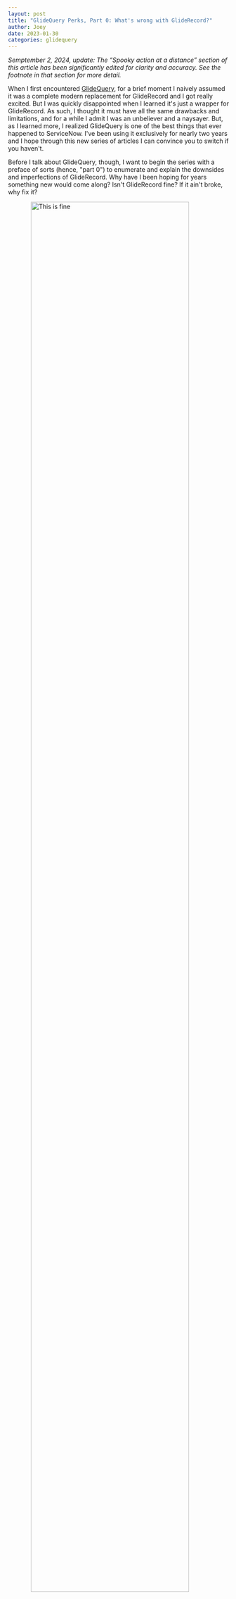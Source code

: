 ```yaml
---
layout: post
title: "GlideQuery Perks, Part 0: What's wrong with GlideRecord?"
author: Joey
date: 2023-01-30
categories: glidequery
---
```


_Semptember 2, 2024, update: The “Spooky action at a distance” section of this article has been significantly edited for clarity and accuracy. See the footnote in that section for more detail._

<span class="lead">When I first encountered [GlideQuery](https://docs.servicenow.com/bundle/tokyo-application-development/page/app-store/dev_portal/API_reference/GlideQuery/concept/GlideQueryGlobalAPI.html)</span>, for a brief moment I naively assumed it was a complete modern replacement for GlideRecord and I got really excited. But I was quickly disappointed when I learned it's just a wrapper for GlideRecord. As such, I thought it must have all the same drawbacks and limitations, and for a while I admit I was an unbeliever and a naysayer. But, as I learned more, I realized GlideQuery is one of the best things that ever happened to ServiceNow. I've been using it exclusively for nearly two years and I hope through this new series of articles I can convince you to switch if you haven't.

Before I talk about GlideQuery, though, I want to begin the series with a preface of sorts (hence, "part 0") to enumerate and explain the downsides and imperfections of GlideRecord. Why have I been hoping for years something new would come along? Isn't GlideRecord fine? If it ain't broke, why fix it?

<img style="width: 90%; max-width: 400px; display: block !important; margin: auto;" src="/assets/images/2023-01-30-this-is-fine.png" alt="This is fine" />

## GlideRecord isn't <abbr>SQL</abbr>

Common complaints I've seen around the interwebtubes any time someone compares GlideRecord to <abbr>SQL</abbr> are that GlideRecord can't do [stored procedures](https://en.wikipedia.org/wiki/Stored_procedure), [atomic transactions](https://en.wikipedia.org/wiki/Atomicity_(database_systems)), or [set operations](https://en.wikipedia.org/wiki/Set_operations_(SQL)). Furthermore, GlideRecord can't select for specific columns; instead it always returns all the columns in a given table.

It's always annoyed me that in GlideRecord logical <abbr>OR</abbr> takes precedence over logical <abbr>AND</abbr>, which is backward from every other programming language and query language I know. Incredibly, there's not even a way to force <abbr>AND</abbr> to take precedence over <abbr>OR</abbr> without using encoded queries, and, even then, you can't go more than a couple levels deep with nested <abbr>AND</abbr>'s and <abbr>OR</abbr>'s. It's remarkable this particular limitation doesn't prevent us from getting anything done at all.

If you know me you know I love to gripe about GlideRecord's poor support for joins. First, GlideRecord joins can only add additional where clauses to filter the returned records; you don't actually get any columns from the joined tables in the result set. There's no support for encoded queries in the join clause, so if you're trying to load the join query from a conditions field on a table, no soup for you. (I stumbled on a few Community posts recently about a `^JOIN` operator in encoded queries, but I'm pretty sure those aren't supported in conditions fields either.) Lastly, I've seen buggy behavior depending on the precise order of the `addCondition` and `addOrCondition` methods used in the join clause.

All of the above are considered core competencies of nearly all <abbr>SQL</abbr>-like query languages. Comparatively, GlideRecord just doesn't cut the mustard.

## GlideRecord isn't JavaScript

A major source of confusion and bugs in ServiceNow development is that GlideRecord just doesn't behave like a JavaScript <abbr>API</abbr>. GlideRecord is actually a Java object cleverly disguised as a JavaScript object through the magic of the Mozilla Rhino JavaScript engine. Rhino is the engine that parses and executes all JavaScript scripts on the ServiceNow platform, and it has some pretty neat tricks up its sleeve, one being the ability to share Java objects into the JavaScript environment.

But since GlideRecord is a Java object, it behaves in some... _unpredictable_ ways.

### One of these strings is not like the others

~~~ javascript
var gr = new GlideRecord('incident');
gr.get(incidentID);

var text = 'How did this get here I am not good with computers';

gr.description;           // How did this get here I am not good with computers
text;                     // How did this get here I am not good with computers
gr.description == text;   // true
gr.description === text;  // false (!)
~~~

Shenanigans like these made me give up on strict equality after a couple months using GlideRecord, though I really wish I hadn't. So what's going on here? Why doesn't strict equality work?

Strict equality in JavaScript tests not only for equivalence of the values, but also that the types of the variables are identical. We're pretty sure `gr.description` is a string, and fuzzy equality works, so why does the strict comparison fail? Because it's a Java string, not a JavaScript string. Yep, let that one sink in for a minute.

~~~ javascript
typeof text === 'string';                             // true
text instanceof Packages.java.lang.String;            // false

typeof gr.description === 'string';                   // false
gr.description instanceof Packages.java.lang.String;  // true
~~~

### getValue to the rescue?

Now, if you've done ServiceNow development for any length of time you're probably screaming at the screen right now, _but Joey, what about getValue?_, and you're not wrong! Calling getValue here will ensure we get back a JavaScript string, which is why most people, myself included, have adopted the best practice of always using the getValue and setValue methods rather than accessing and assigning to columns directly.

~~~ javascript
typeof gr.getValue('description') === 'string';  // true
gr.getValue('description') === text;             // true
~~~

But, believe it or not, this might not always be what we want. For example, if we want to directly use a true/false column in a conditional, the Java boolean type will work just fine:

~~~ javascript
if (gr.active) {
  // Only executes if active is true
  // ...
}
~~~

Note that strict equality won't work when comparing Java booleans to JavaScript booleans, but at least Java booleans are evaluated correctly for truthiness and falsiness in conditional statements.

~~~ javascript
typeof gr.active === 'boolean';                   // false
gr.active instanceof Packages.java.lang.Boolean;  // true
~~~

But in this case if we strictly adhere to our best practice and call getValue instead, we're bound to be disappointed.

~~~ javascript
if (gr.getValue('active')) {
  // Always executes, even if active is false
  // ...
}
~~~

This is because for the true/false field type getValue returns either string `'0'` or string `'1'`, both of which are truthy. We'd have to coerce this to `true` or `false` somehow for it to work properly.

### Spooky action at a distance

One last issue I want to highlight is one you might be familiar with, but the first time you see it, boy, it's a doozy.

~~~ javascript
var arr = [];

var gr = new GlideRecord('incident')
gr.setLimit(10);
gr.query();

while (gr.next()) {
  arr.push(gr.description);
}
~~~

Looks simple enough, right? We're looping through ten records and pushing the descriptions onto an array. What could go wrong? But some of you are already smirking because you know what's going to happen. For some reason, this code produces an array with ten identical values, all ten the description from the last incident in the result set. If we debug inside the loop and inspect the descriptions, we can verify the values are fine when each one is pushed onto the array. Something's changing them after the fact, but what, and why? For this we have to understand the difference between primitive values and objects in JavaScript.[^1]

Primitive values in JavaScript like strings and numbers are immutable (unchangeable) and complex values like arrays and objects are mutable (changeable). If you're not sure about this or it feels counterintuitive, I highly recommend [Just JavaScript](https://justjavascript.com/) by Dan Abramov (my co-author Dan Ostler originally shared this with me), a series of lessons that gave me foundational mental models for JavaScript I never realized I needed.

But knowing primitive values are immutable and objects are mutable doesn't give us enough information to see what's going on in the array example above. We learned earlier that `gr.description` is a Java string so it should be immutable, shouldn't it? (And, through my own testing, Java strings do seem to be immutable like JavaScript strings.) The unlock here is realizing that, strangely, simultaneously, it's also a GlideElement object. And after a moment's reflection this makes perfect sense. After all, we can dot-walk to helpful properties and methods like `gr.description.canRead()`, so it must have been an object all along.

~~~ javascript
gr.description instanceof Packages.java.lang.String;  // true
gr.description instanceof GlideElement;               // true
~~~

So somehow it's both an immutable primitive value and a mutable object. This is some real Schrödinger's cat quantum superposition arcane witch magic, and don't ask me how it works. I did some Java programming before I was a ServiceNow developer and I'm pretty sure Java objects aren't allowed to be instances of two completely unrelated classes like this. I read more Rhino documentation than I want to admit over the weekend and haven't been able to find if this is a Rhino engine feature or if ServiceNow cooked up some special sauce to make this happen, but either way, it's weird, right?

So what's really going on is, each time the loop repeats and `gr.next()` is called, this two-headed hydra of an object isn't getting replaced with a new object, it's simply getting mutated, and since each of our array elements has been assigned the same object, they each appear in the end to have the same identical value. And the fix, of course, is the same as before: just use getValue to pass the primitive string values into your array, as this will guarantee they won't/can't be mutated by the call to `gr.next()`.

GlideRecord's use of Java types instead of JavaScript types and the counterintuitive dual nature of GlideElement objects make GlideRecord confusing to work with and—although adoption of various best practices can mitigate this somewhat—all-too-commonly introduce hard-to-troubleshoot bugs into your code.

## Conclusion

I really tried not to exaggerate anything above, but even so I'm sure I managed to sound like an infomercial. I've only identified the problems I've encountered myself with GlideRecord, and GlideQuery doesn't fix all of them—I won't hold it up as a silver bullet or miracle pill. It does, however, fix a handful of additional issues with GlideRecord that weren't even on my radar until GlideQuery showed me a better way. Even if none of the above gets you rankled up, I hope you'll stay tuned to learn all the ways GlideQuery might be able to take your development on the ServiceNow platform to the next level.{% include endmark.html %}

Next in the series: [Part 0.5: Resources &rarr;](/2023/02/08/glidequery-perks-part-0.5.html)

<hr class="footnotes">

[^1]: The [first published version of this article](https://github.com/joeyday/glideguide.blog/blob/6e4b14ec722851b991718163339a5c9e77ae283e/_posts/2023-01-30-glidequery-perks-part-0.md) attributed this problem to the difference between pass-by-value and pass-by-reference. While these aren't entirely unrelated concepts, they do turn out to be pretty irrelevant (JavaScript is actually a call-by-sharing language; actual pass-by-reference is even goofier). I also had some business in there about memory and pointers which may or may not be at all true, especially since different implementations of JavaScript are free to handle memory in different ways. Some implementations might make copies of primitive values as I described, but some might do something called _value interning_ where multiple variables assigned the same primitive value could actually point to the same place in memory so the value only needs to be stored once. Anyway, there's a lot of misinformation out there about why this particular GlideRecord problem happens, and I'm sorry for previously contributing to that misinformation.